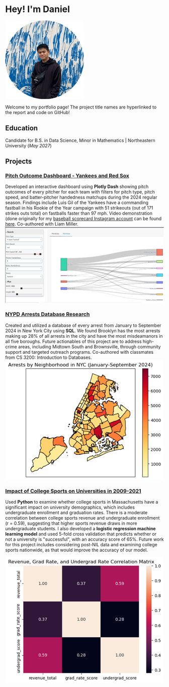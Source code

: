 # Hey! I'm Daniel
<img src="/assets/images/daniels_headshot.png" alt='image' width='250' height='250'>

Welcome to my portfolio page! The project title names are hyperlinked to the report and code on GitHub!
## Education
Candidate for B.S. in Data Science, Minor in Mathematics | Northeastern University (_May 2027_)

## Projects

### [Pitch Outcome Dashboard - Yankees and Red Sox](https://github.com/dgc-ku/mlb_pitch_dashboard)
Developed an interactive dashboard using **Plotly Dash** showing pitch outcomes of every pitcher for each team with filters for pitch type, pitch speed, and batter-pitcher handedness matchups during the 2024 regular season. Findings include Luis Gil of the Yankees have a commanding fastball in his Rookie of the Year campaign with 51 strikeouts (out of 171 strikes outs total) on fastballs faster than 97 mph. Video demonstration (done originally for my [baseball scorecard Instagram account](https://www.instagram.com/kukukachu_baseball/) can be found [here](https://www.youtube.com/watch?v=3wbxCXq_i8I). Co-authored with Liam Miller.
![Pitch Outcome Dashboard](/assets/images/Pitch_Outcome_Dash_Demo.png)

### [NYPD Arrests Database Research](https://github.com/dgc-ku/nypd-arrests-db-research)
Created and utilized a database of every arrest from January to September 2024 in New York City using **SQL**. We found Brooklyn has the most arrests making up 28% of all arrests in the city and have the most misdeamanors in all five boroughs. Future actionables of this project are to address high-crime areas, including Midtown South and Brownsville, through community support and targeted outreach programs. Co-authored with classmates from CS 3200: Introduction to Databases.
![NYPD Arrests Database Research](/assets/images/nypd_viz.png)

### [Impact of College Sports on Universities in 2009-2021](https://github.com/dgc-ku/college-sports-analysis)
Used **Python** to examine whether college sports in Massachusetts have a significant impact on university demographics, which includes undergraduate enrollment and graduation rates. There is a moderate correlation between college sports revenue and undergraduate enrollment (r = 0.59), suggesting that higher sports revenue draws in more undergraduate students. I also developed a **logistic regression machine learning model** and used 5-fold cross validation that predicts whether or not a university is "successful", with an accuracy score of 65%. Future work for this project includes considering post-NIL data and examining college sports nationwide, as that would improve the accuracy of our model. 


![Correlation Matrix](/assets/images/correlation_matrix.png)

